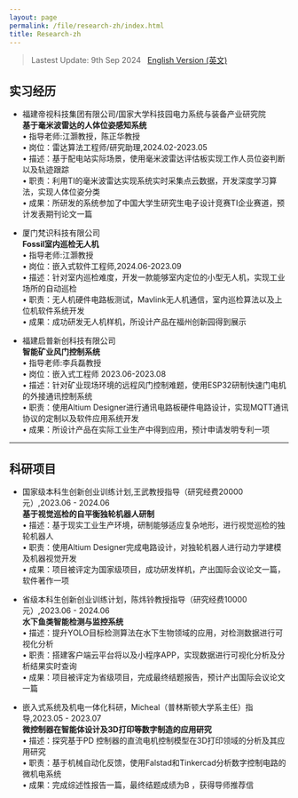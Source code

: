 ```yaml
---
layout: page
permalink: /file/research-zh/index.html
title: Research-zh
---
```


> Lastest Update: 9th Sep 2024 &nbsp; [English Version (英文)](https://jiachenghuang.com/research/)

## 实习经历

- 福建帝视科技集团有限公司/国家大学科技园电力系统与装备产业研究院
<br>**基于毫米波雷达的人体位姿感知系统**
<br>• 指导老师:江灏教授，陈正华教授 
<br>• 岗位：雷达算法工程师/研究助理,2024.02-2023.05
<br>• 描述：基于配电站实际场景，使用毫米波雷达评估板实现工作人员位姿判断以及轨迹跟踪
<br>• 职责：利用TI的毫米波雷达实现系统实时采集点云数据，开发深度学习算法，实现人体位姿分类 
<br>• 成果：所研发的系统参加了中国大学生研究生电子设计竞赛TI企业赛道，预计发表期刊论文一篇

- 厦门梵识科技有限公司
<br>**Fossil室内巡检无人机**
<br>• 指导老师:江灏教授 
<br>• 岗位：嵌入式软件工程师,2024.06-2023.09
<br>• 描述：针对室内巡检难度，开发一款能够室内定位的小型无人机，实现工业场所的自动巡检 
<br>• 职责：无人机硬件电路板测试，Mavlink无人机通信，室内巡检算法以及上位机软件系统开发
<br>• 成果：成功研发无人机样机，所设计产品在福州创新园得到展示 

- 福建启普新创科技有限公司 
<br>**智能矿业风门控制系统**
<br>• 指导老师:李兵磊教授
<br>• 岗位：嵌入式工程师 2023.06-2023.08
<br>• 描述：针对矿业现场环境的远程风门控制难题，使用ESP32研制快速门电机的外接通讯控制系统 
<br>• 职责：使用Altium Designer进行通讯电路板硬件电路设计，实现MQTT通讯协议的定制以及软件应用系统开发 
<br>• 成果：所设计产品在实际工业生产中得到应用，预计申请发明专利一项

---

## 科研项目

- 国家级本科生创新创业训练计划,王武教授指导（研究经费20000元）,2023.06 - 2024.06
<br>**基于视觉巡检的自平衡独轮机器人研制**
<br>• 描述：基于现实工业生产环境，研制能够适应复杂地形，进行视觉巡检的独轮机器人
<br>• 职责：使用Altium Designer完成电路设计，对独轮机器人进行动力学建模及机器视觉开发
<br>• 成果：项目被评定为国家级项目，成功研发样机，产出国际会议论文一篇，软件著作一项

- 省级本科生创新创业训练计划，陈炜铃教授指导（研究经费10000元）,2023.06 - 2024.06
<br>**水下鱼类智能检测与监控系统**
<br>• 描述：提升YOLO目标检测算法在水下生物领域的应用，对检测数据进行可视化分析
<br>• 职责：搭建客户端云平台将以及小程序APP，实现数据进行可视化分析及分析结果实时查询
<br>• 成果：项目被评定为省级项目，完成最终结题报告，预计产出国际会议论文一篇

- 嵌入式系统及机电一体化科研，Micheal（普林斯顿大学系主任）指导,2023.05 - 2023.07
<br>**微控制器在智能体设计及3D打印等数字制造的应用研究**
<br>• 描述：探究基于PD 控制器的直流电机控制模型在3D打印领域的分析及其应用研究
<br>• 职责：基于机械自动化反馈，使用Falstad和Tinkercad分析数字控制电路的微机电系统
<br>• 成果：完成综述性报告一篇，最终结题成绩为B ，获得导师推荐信
